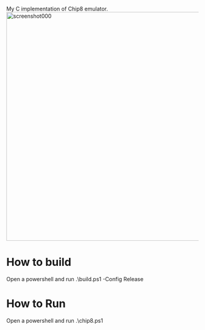 My C implementation of Chip8 emulator.
<img width="1200" height="600" alt="screenshot000" src="https://github.com/user-attachments/assets/3fe63eea-33f4-441b-85a7-9487e2a445a8" />

# How to build
Open a powershell and run .\build.ps1 -Config Release

# How to Run
Open a powershell and run .\chip8.ps1

